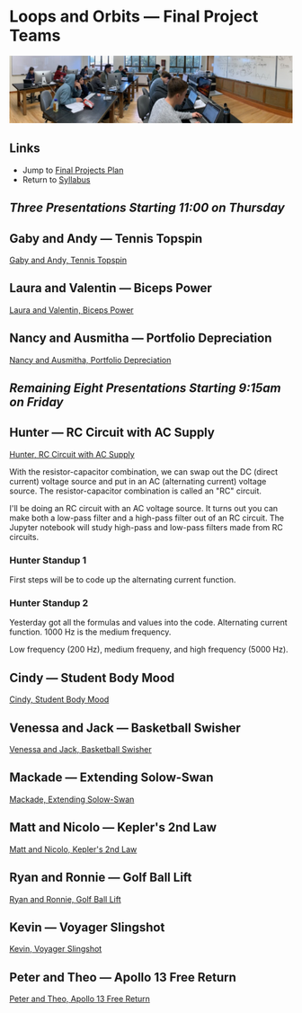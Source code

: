 # Loops and Orbits &mdash; Final Project Teams

![Class at Work](./photos/ClassAtWork.jpeg)

## Links

* Jump to [Final Projects Plan](./plan.md)
* Return to [Syllabus](http://physics.stmarys-ca.edu/faculty/brianhill/courses/Jan033/20J/index.html)

## *Three Presentations Starting 11:00 on Thursday*

## Gaby and Andy &mdash; Tennis Topspin

[Gaby and Andy, Tennis Topspin](./gaby_andy/tennis_topspin.md)

## Laura and Valentin &mdash; Biceps Power

[Laura and Valentin, Biceps Power](./gaby_andy/biceps_power.md)

## Nancy and Ausmitha &mdash; Portfolio Depreciation

[Nancy and Ausmitha, Portfolio Depreciation](./nancy_ausmitha/portfolio_depreciation.md)

## *Remaining Eight Presentations Starting 9:15am on Friday*

## Hunter &mdash; RC Circuit with AC Supply

[Hunter, RC Circuit with AC Supply](./hunter/rc_circuit_ac_supply.md)

With the resistor-capacitor combination, we can swap out the DC (direct current) voltage source and put in an AC (alternating current) voltage source. The resistor-capacitor combination is called an "RC" circuit.

I'll be doing an RC circuit with an AC voltage source. It turns out you can make both a low-pass filter and a high-pass filter out of an RC circuit. The Jupyter notebook will study high-pass and low-pass filters made from RC circuits.

### Hunter Standup 1

First steps will be to code up the alternating current function.

### Hunter Standup 2

Yesterday got all the formulas and values into the code. Alternating current function. 1000 Hz is the medium frequency.

Low frequency (200 Hz), medium frequeny, and high frequency (5000 Hz).

## Cindy &mdash; Student Body Mood

[Cindy, Student Body Mood](./cindy/student_body_mood.md)

## Venessa and Jack &mdash; Basketball Swisher

[Venessa and Jack, Basketball Swisher](./vanessa_jack/basketball_swisher.md)

## Mackade &mdash; Extending Solow-Swan

[Mackade, Extending Solow-Swan](./mackade/extending_solow_swan.md)

## Matt and Nicolo &mdash; Kepler's 2nd Law

[Matt and Nicolo, Kepler's 2nd Law](./matt_nicolo/keplers_2nd_law.md)

## Ryan and Ronnie &mdash; Golf Ball Lift

[Ryan and Ronnie, Golf Ball Lift](./ryan_ronnie/golf_ball_lift.md)

## Kevin &mdash; Voyager Slingshot

[Kevin, Voyager Slingshot](./kevin/voyager_slingshot.md)

## Peter and Theo &mdash; Apollo 13 Free Return

[Peter and Theo, Apollo 13 Free Return](./peter_and_theo/apollo_13_free_return.md)
